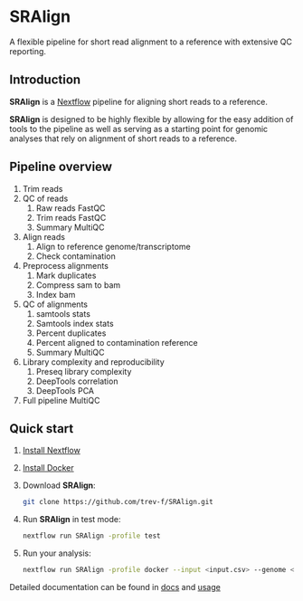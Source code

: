 # SRAlign

A flexible pipeline for short read alignment to a reference with extensive QC reporting.

## Introduction

**SRAlign** is a [Nextflow](https://www.nextflow.io/) pipeline for aligning short reads to a reference.

**SRAlign** is designed to be highly flexible by allowing for the easy addition of tools to the pipeline as well as serving as a starting point for genomic analyses that rely on alignment of short reads to a reference.

## Pipeline overview

1. Trim reads
2. QC of reads
   1. Raw reads FastQC
   2. Trim reads FastQC
   3. Summary MultiQC
3. Align reads
    1. Align to reference genome/transcriptome
    2. Check contamination
4. Preprocess alignments
   1. Mark duplicates
   2. Compress sam to bam
   3. Index bam
5. QC of alignments
   1. samtools stats
   2. Samtools index stats
   3. Percent duplicates
   4. Percent aligned to contamination reference
   5. Summary MultiQC
6. Library complexity and reproducibility
   1. Preseq library complexity
   2. DeepTools correlation
   3. DeepTools PCA
7. Full pipeline MultiQC

## Quick start

1. [Install Nextflow](https://www.nextflow.io/docs/latest/getstarted.html)
2. [Install Docker](https://docs.docker.com/engine/install/)
3. Download **SRAlign**:

    ```bash
    git clone https://github.com/trev-f/SRAlign.git
    ```

4. Run **SRAlign** in test mode:

    ```bash
    nextflow run SRAlign -profile test 
    ```

5. Run your analysis:

    ```bash
    nextflow run SRAlign -profile docker --input <input.csv> --genome <valid genome key>
    ```

Detailed documentation can be found in [docs](docs/) and [usage](docs/usage.md)
